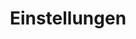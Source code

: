 ---
title: "Einstellungen"
linkTitle: "Einstellungen"
weight: 60
description: >
  In den Einstellungen können Sie Ihre Stammdaten, Konfigurationen und Benutzereinstellungen einsehen und ändern. 
  Beim Klicken auf den Button "Einstellungen" gelangen Sie zur Übersichtsseite. Auf dieser Seite sehen Sie eine Zusammenfassung der Einstellungen im Sidepanel. Rechts neben dem Sidepanel finden Sie das Tab-Menü. Im Tab-Menü können Sie zu den Einstellungen "Person", "Historik", "Mails" und "Meine Arbeit" navigieren.
  Im Sidepanel finden Sie weitere Persönliche Einstellungsmöglichkeiten (Abbildung). Das Sidepanel können Sie über den obenstehenden Pfeil öffnen und schließen (Abbildung). Die detaillierte Beschreibung der möglichen Einstellungen aus dem Sidepanel finden Sie in der untenstehenden Beschreibung. 
---